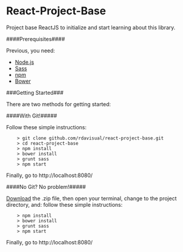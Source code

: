 # React-Project-Base

Project base ReactJS to initialize and start learning about this library.

####Prerequisites####

Previous, you need:
* [Node.js](https://nodejs.org/en/download/)
* [Sass](http://sass-lang.com/install)
* [npm](https://docs.npmjs.com/getting-started/installing-node)
* [Bower](http://bower.io/)

###Getting Started###

There are two methods for getting started:

####With Git!#####

Follow these simple instructions:

```
	> git clone github.com/rdavisual/react-project-base.git
	> cd react-project-base
	> npm install
	> bower install
	> grunt sass
	> npm start
```

Finally, go to http://localhost:8080/

####No Git? No problem!#####

[Download](https://github.com/rdavisual/react-project-base/archive/master.zip) the .zip file, then open your terminal, change to the project directory, and: follow these simple instructions:

```
	> npm install
	> bower install
	> grunt sass
	> npm start
```

Finally, go to http://localhost:8080/
